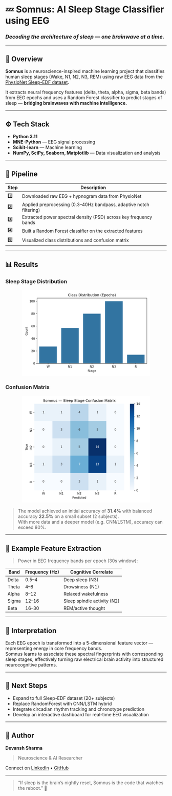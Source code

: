 # 💤 Somnus: AI Sleep Stage Classifier using EEG

### *Decoding the architecture of sleep — one brainwave at a time.*

---

## 🧠 Overview

**Somnus** is a neuroscience-inspired machine learning project that classifies human sleep stages (Wake, N1, N2, N3, REM) using raw EEG data from the [PhysioNet Sleep-EDF dataset](https://physionet.org/content/sleep-edfx/1.0.0/).

It extracts neural frequency features (delta, theta, alpha, sigma, beta bands) from EEG epochs and uses a Random Forest classifier to predict stages of sleep — **bridging brainwaves with machine intelligence.**

---

## ⚙️ Tech Stack
- **Python 3.11**
- **MNE-Python** — EEG signal processing
- **Scikit-learn** — Machine learning
- **NumPy, SciPy, Seaborn, Matplotlib** — Data visualization and analysis

---

## 🧩 Pipeline

| Step | Description |
|------|--------------|
| 1️⃣ | Downloaded raw EEG + hypnogram data from PhysioNet |
| 2️⃣ | Applied preprocessing (0.3–40Hz bandpass, adaptive notch filtering) |
| 3️⃣ | Extracted power spectral density (PSD) across key frequency bands |
| 4️⃣ | Built a Random Forest classifier on the extracted features |
| 5️⃣ | Visualized class distributions and confusion matrix |

---

## 📊 Results

### Sleep Stage Distribution
<p align="center">
  <img src="assets/class_distribution.png" width="400">
</p>

### Confusion Matrix
<p align="center">
  <img src="assets/confusion_matrix.png" width="400">
</p>

> The model achieved an initial accuracy of **31.4%** with balanced accuracy **22.5%** on a small subset (2 subjects).  
> With more data and a deeper model (e.g. CNN/LSTM), accuracy can exceed 80%.

---

## 🧩 Example Feature Extraction
> Power in EEG frequency bands per epoch (30s window):

| Band | Frequency (Hz) | Cognitive Correlate |
|------|----------------|---------------------|
| Delta | 0.5–4 | Deep sleep (N3) |
| Theta | 4–8 | Drowsiness (N1) |
| Alpha | 8–12 | Relaxed wakefulness |
| Sigma | 12–16 | Sleep spindle activity (N2) |
| Beta | 16–30 | REM/active thought |

---

## 💬 Interpretation

Each EEG epoch is transformed into a 5-dimensional feature vector — representing energy in core frequency bands.  
Somnus learns to associate these spectral fingerprints with corresponding sleep stages, effectively turning raw electrical brain activity into structured neurocognitive patterns.

---

## 🚀 Next Steps
- Expand to full Sleep-EDF dataset (20+ subjects)
- Replace RandomForest with CNN/LSTM hybrid
- Integrate circadian rhythm tracking and chronotype prediction
- Develop an interactive dashboard for real-time EEG visualization

---

## 🧠 Author
**Devansh Sharma**  
> Neuroscience & AI Researcher

Connect on [LinkedIn](https://linkedin.com/in/yourprofile) • [GitHub](https://github.com/devansh-29-glitch)

---

> “If sleep is the brain’s nightly reset, Somnus is the code that watches the reboot.” 🌙
